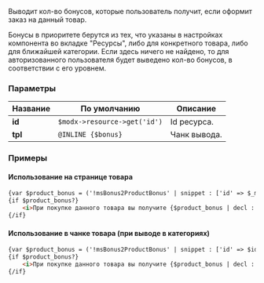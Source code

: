 Выводит кол-во бонусов, которые пользователь получит, если оформит заказ на данный товар.

Бонусы в приоритете берутся из тех, что указаны в настройках компонента во вкладке "Ресурсы", либо для конкретного товара, либо для ближайшей категории. Если здесь ничего не найдено, то для авторизованного пользователя будет выведено кол-во бонусов, в соответствии с его уровнем.


### Параметры

Название					| По умолчанию									| Описание
----------------------------|-----------------------------------------------|------------------------------------------------------------------------------------------
**id**		            	| `$modx->resource->get('id')`        			| Id ресурса.
**tpl**		         	    | `@INLINE {$bonus}`        			        | Чанк вывода.


### Примеры

#### Использование на странице товара

```html
{var $product_bonus = ('!msBonus2ProductBonus' | snippet : ['id' => $_modx->resource.id])}
{if $product_bonus?}
    <i>При покупке данного товара вы получите {$product_bonus | decl : 'бонус|бонуса|бонусов' : true}</i>.
{/if}
```


#### Использование в чанке товара (при выводе в категориях)

```html
{var $product_bonus = ('!msBonus2ProductBonus' | snippet : ['id' => $id])}
{if $product_bonus?}
    <i>При покупке данного товара вы получите {$product_bonus | decl : 'бонус|бонуса|бонусов' : true}</i>
{/if}
```
